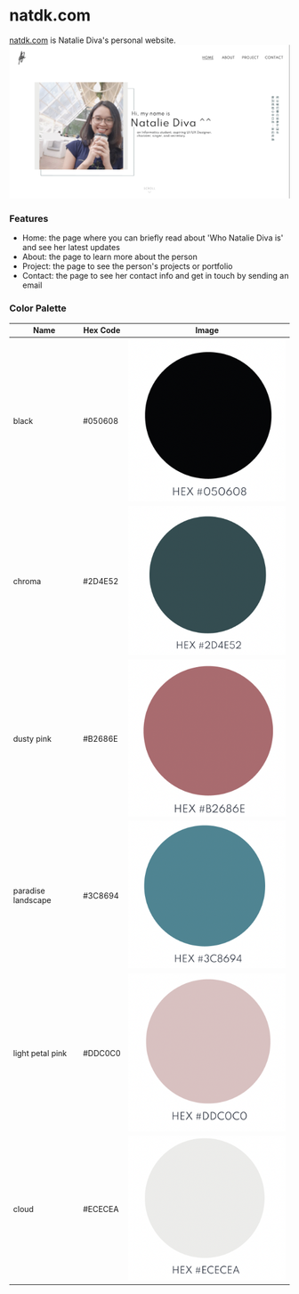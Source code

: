 # natdk.com

[natdk.com](https://natdk.com) is Natalie Diva's personal website.
[![landing-page](images/landing-page.png)](https://natdk.com)

### Features

- Home: the page where you can briefly read about 'Who Natalie Diva is' and see her latest updates
- About: the page to learn more about the person
- Project: the page to see the person's projects or portfolio
- Contact: the page to see her contact info and get in touch by sending an email

### Color Palette

| Name               | Hex Code | Image                                                |
| ------------------ | -------- | ---------------------------------------------------- |
| black              | #050608  | ![black](images/black.png)                           |
| chroma             | #2D4E52  | ![chroma](images/chroma.png)                         |
| dusty pink         | #B2686E  | ![dusty pink](images/dusty-pink.png)                 |
| paradise landscape | #3C8694  | ![paradise landscape](images/paradise-landscape.png) |
| light petal pink   | #DDC0C0  | ![light petal pink](images/light-petal-pink.png)     |
| cloud              | #ECECEA  | ![cloud](images/cloud.png)                           |
